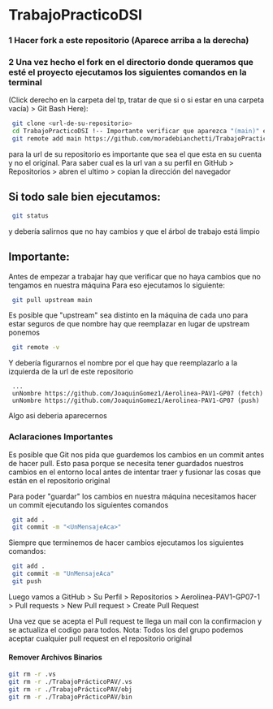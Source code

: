 # TrabajoPracticoDSI

### 1 Hacer fork a este repositorio (Aparece arriba a la derecha)

### 2 Una vez hecho el fork en el directorio donde queramos que esté el proyecto ejecutamos los siguientes comandos en la terminal

(Click derecho en la carpeta del tp, tratar de que si o si estar en una carpeta vacía) > Git Bash Here):

```bash
 git clone <url-de-su-repositorio> 
 cd TrabajoPracticoDSI !-- Importante verificar que aparezca "(main)" entre parentesis y en azul al lado del nombre del directorio 
 git remote add main https://github.com/moradebianchetti/TrabajoPracticoDSI.git --> Agregamos este repositorio como remoto

```

para la url de su repositorio es importante que sea el que esta en su cuenta y no el original. 
Para saber cual es la url van a su perfil en GitHub > Repositorios > abren el ultimo > copian la dirección del navegador

## Si todo sale bien ejecutamos:
```bash
 git status
```
y debería salirnos que no hay cambios y que el árbol de trabajo está limpio

## Importante:
Antes de empezar a trabajar hay que verificar que no haya cambios que no tengamos en nuestra máquina
Para eso ejecutamos lo siguiente:
```bash
 git pull upstream main 
```

Es posible que "upstream" sea distinto en la máquina de cada uno
para estar seguros de que nombre hay que reemplazar en lugar de upstream ponemos
```bash
 git remote -v
```

Y debería figurarnos el nombre por el que hay que reemplazarlo a la izquierda de la url de este repositorio 
```
 ...
 unNombre https://github.com/JoaquinGomez1/Aerolinea-PAV1-GP07 (fetch)
 unNombre https://github.com/JoaquinGomez1/Aerolinea-PAV1-GP07 (push)
```
Algo asi deberia aparecernos 


### Aclaraciones Importantes
Es posible que Git nos pida que guardemos los cambios en un commit antes de hacer pull.
Esto pasa porque se necesita tener guardados nuestros cambios en el entorno local antes de
intentar traer y fusionar las cosas que están en el repositorio original

Para poder "guardar" los cambios en nuestra máquina necesitamos hacer un commit ejecutando los siguientes comandos
```bash
 git add .
 git commit -m "<UnMensajeAca>"
```

Siempre que terminemos de hacer cambios ejecutamos los siguientes comandos:
```bash
 git add .
 git commit -m "UnMensajeAca"
 git push 
```

Luego vamos a GitHub > Su Perfil > Repositorios > Aerolinea-PAV1-GP07-1 > Pull requests > New Pull request > Create Pull Request 

Una vez que se acepta el Pull request te llega un mail con la confirmacion y se actualiza el codigo para todos.
Nota: 
 Todos los del grupo podemos aceptar cualquier pull request en el repositorio original
 
 #### Remover Archivos Binarios
```bash
git rm -r .vs
git rm -r ./TrabajoPrácticoPAV/.vs
git rm -r ./TrabajoPrácticoPAV/obj
git rm -r ./TrabajoPrácticoPAV/bin
```
